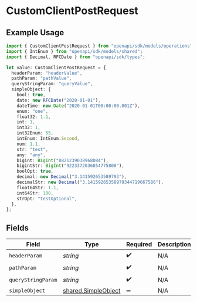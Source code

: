 # CustomClientPostRequest

## Example Usage

```typescript
import { CustomClientPostRequest } from "openapi/sdk/models/operations";
import { IntEnum } from "openapi/sdk/models/shared";
import { Decimal, RFCDate } from "openapi/sdk/types";

let value: CustomClientPostRequest = {
  headerParam: "headerValue",
  pathParam: "pathValue",
  queryStringParam: "queryValue",
  simpleObject: {
    bool: true,
    date: new RFCDate("2020-01-01"),
    dateTime: new Date("2020-01-01T00:00:00.001Z"),
    enum: "one",
    float32: 1.1,
    int: 1,
    int32: 1,
    int32Enum: 55,
    intEnum: IntEnum.Second,
    num: 1.1,
    str: "test",
    any: "any",
    bigint: BigInt("8821239038968084"),
    bigintStr: BigInt("9223372036854775808"),
    boolOpt: true,
    decimal: new Decimal("3.141592653589793"),
    decimalStr: new Decimal("3.14159265358979344719667586"),
    float64Str: 1.1,
    int64Str: 100,
    strOpt: "testOptional",
  },
};
```

## Fields

| Field                                                             | Type                                                              | Required                                                          | Description                                                       | Example                                                           |
| ----------------------------------------------------------------- | ----------------------------------------------------------------- | ----------------------------------------------------------------- | ----------------------------------------------------------------- | ----------------------------------------------------------------- |
| `headerParam`                                                     | *string*                                                          | :heavy_check_mark:                                                | N/A                                                               | headerValue                                                       |
| `pathParam`                                                       | *string*                                                          | :heavy_check_mark:                                                | N/A                                                               | pathValue                                                         |
| `queryStringParam`                                                | *string*                                                          | :heavy_check_mark:                                                | N/A                                                               | queryValue                                                        |
| `simpleObject`                                                    | [shared.SimpleObject](../../../sdk/models/shared/simpleobject.md) | :heavy_minus_sign:                                                | N/A                                                               |                                                                   |
